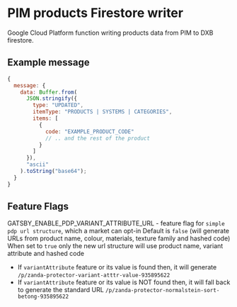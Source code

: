 # PIM products Firestore writer

Google Cloud Platform function writing products data from PIM to DXB firestore.

## Example message

```javascript
{
  message: {
    data: Buffer.from(
      JSON.stringify({
        type: "UPDATED",
        itemType: "PRODUCTS | SYSTEMS | CATEGORIES",
        items: [
          {
            code: "EXAMPLE_PRODUCT_CODE"
            // .. and the rest of the product
          }
        ]
      }),
      "ascii"
    ).toString("base64");
  }
}
```

## Feature Flags

GATSBY_ENABLE_PDP_VARIANT_ATTRIBUTE_URL -
feature flag for `simple pdp url structure`, which a market can opt-in
Default is `false` (will generate URLs from product name, colour, materials, texture family and hashed code)
When set to `true` only the new url structure will use product name, variant attribute and hashed code

- If `variantAttribute` feature or its value is found then, it will generate `/p/zanda-protector-variant-atttr-value-935895622`
- If `variantAttribute` feature or its value is NOT found then, it will fall back to generate the standard URL `/p/zanda-protector-normalstein-sort-betong-935895622`
